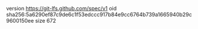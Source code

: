 version https://git-lfs.github.com/spec/v1
oid sha256:5a6290ef87c9de6c1f53edccc917b84e9cc6764b739a1665940b29c9600150ee
size 672
